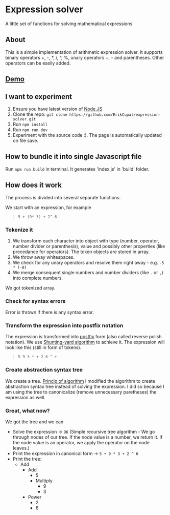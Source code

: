 # Expression solver

A little set of functions for solving mathematical expressions

## About

This is a simple implementation of arithmetic expression solver.
It supports binary operators +, -, *, /, ^, %, unary operators +, - and parentheses.
Other operators can be easily added.

## [Demo](https://jsfiddle.net/lapuckire/77bcvzox/)

## I want to experiment

1. Ensure you have latest version of [Node.JS](https://nodejs.org/)
1. Clone the repo: `git clone https://github.com/ErikCupal/expression-solver.git`
1. Run `npm install`
1. Run `npm run dev`
1. Experiment with the source code :). The page is automatically updated on file save.

## How to bundle it into single Javascript file

Run `npm run build` in terminal. It generates 'index.js' in 'build' folder.

## How does it work

The process is divided into several separate functions.

We start with an expression, for example
> `5 + (9* 3) + 2^ 6`

### Tokenize it

1. We transform each character into object with type (number, operator, number divider or parenthesis), value and possibly other properties (like precedance for operators). The token objects are stored in array.
1. We throw away whitespaces.
1. We check for any unary operators and resolve them right away - e.g. `-5 * (-8)`
1. We merge consequent single numbers and number dividers (like `.` or `,`) into complete numbers.

We got tokenized array.

### Check for syntax errors

Error is thrown if there is any syntax error.

### Transform the expression into postfix notation

The expression is transformed into [postfix](https://en.wikipedia.org/wiki/Reverse_Polish_notation) form (also called reverse polish notation).
We use [Shunting-yard algorithm](https://en.wikipedia.org/wiki/Shunting-yard_algorithm) to achieve it.
The expression will look like this (still in form of tokens).
> `5 9 3 * + 2 6 ^ +`

### Create abstraction syntax tree

We create a tree. [Princip of algorithm](http://learnyouahaskell.com/functionally-solving-problems#reverse-polish-notation-calculator)
I modified the algorithm to create abstraction syntax tree instead of solving the expression. I did so because I am using the tree to canonicalize (remove unnecessary paretheses) the expression as well.

### Great, what now?

We got the tree and we can

* Solve the expression -> `96` (Simple recursive tree algorithm - We go through nodes of our tree. If the node value is a number, we return it. If the node value is an operator, we apply the operator on the node leaves.)
* Print the expression in canonical form -> `5 + 9 * 3 + 2 ^ 6`
* Print the tree:
  * Add
    * Add
      * 5
      * Multiply
        * 9
        * 3
    * Power
      * 2
      * 6